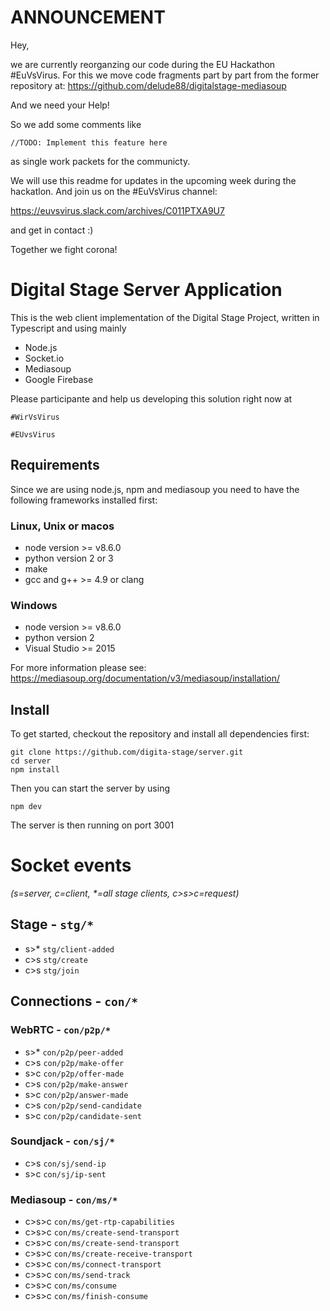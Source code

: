 # ANNOUNCEMENT

Hey,

we are currently reorganzing our code during the EU Hackathon #EuVsVirus.
For this we move code fragments part by part from the former repository at:
https://github.com/delude88/digitalstage-mediasoup

And we need your Help!

So we add some comments like

    //TODO: Implement this feature here
    
as single work packets for the communicty.

We will use this readme for updates in the upcoming week during the hackatlon.
And join us on the #EuVsVirus channel:

https://euvsvirus.slack.com/archives/C011PTXA9U7

and get in contact :)

Together we fight corona!

# Digital Stage Server Application

This is the web client implementation of the Digital Stage Project, written in Typescript and using mainly
 - Node.js
 - Socket.io
 - Mediasoup
 - Google Firebase
 
 Please participante and help us developing this solution right now at
 
    #WirVsVirus
     
    #EUvsVirus

## Requirements

Since we are using node.js, npm and mediasoup you need to have the following frameworks installed first:

### Linux, Unix or macos
- node version >= v8.6.0
- python version 2 or 3
- make
- gcc and g++ >= 4.9 or clang

### Windows

- node version >= v8.6.0
- python version 2
- Visual Studio >= 2015

For more information please see: https://mediasoup.org/documentation/v3/mediasoup/installation/

## Install

To get started, checkout the repository and install all dependencies first:

    git clone https://github.com/digita-stage/server.git
    cd server
    npm install
    
Then you can start the server by using

    npm dev
    
The server is then running on port 3001    


# Socket events
_(s=server, c=client, *=all stage clients, c>s>c=request)_

## Stage - `stg/*`
* s>* `stg/client-added`
* c>s `stg/create`
* c>s `stg/join`

## Connections - `con/*`
### WebRTC - `con/p2p/*`
* s>* `con/p2p/peer-added`
* c>s `con/p2p/make-offer`
* s>c `con/p2p/offer-made`
* c>s `con/p2p/make-answer`
* s>c `con/p2p/answer-made`
* c>s `con/p2p/send-candidate`
* s>c `con/p2p/candidate-sent`

### Soundjack - `con/sj/*`
* c>s `con/sj/send-ip`
* s>c `con/sj/ip-sent`

### Mediasoup - `con/ms/*`
* c>s>c `con/ms/get-rtp-capabilities`
* c>s>c `con/ms/create-send-transport`
* c>s>c `con/ms/create-send-transport`
* c>s>c `con/ms/create-receive-transport`
* c>s>c `con/ms/connect-transport`
* c>s>c `con/ms/send-track`
* c>s>c `con/ms/consume`
* c>s>c `con/ms/finish-consume`

